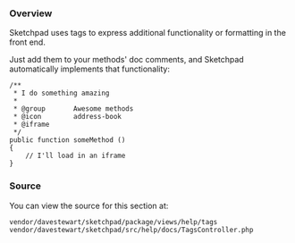 ### Overview

Sketchpad uses tags to express additional functionality or formatting in the front end.

Just add them to your methods' doc comments, and Sketchpad automatically implements that functionality:

	/**
	 * I do something amazing
	 *
	 * @group       Awesome methods
	 * @icon        address-book
	 * @iframe
	 */
	public function someMethod ()
	{
		// I'll load in an iframe
	}

### Source

You can view the source for this section at:

	vendor/davestewart/sketchpad/package/views/help/tags
	vendor/davestewart/sketchpad/src/help/docs/TagsController.php
